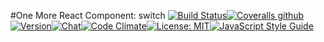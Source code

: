 #One More React Component: switch
[![Build Status](https://img.shields.io/travis/one-react/switch.svg)](https://travis-ci.org/one-react/switch)[![Coveralls github](https://img.shields.io/coveralls/github/one-react/switch.svg)](https://coveralls.io/github/one-react/switch)[![Version](https://img.shields.io/npm/v/or-switch.svg)](https://www.npmjs.com/package/or-switch)[![Chat](https://img.shields.io/gitter/room/one-react-org/Lobby.svg)](https://gitter.im/one-react-org/Lobby)[![Code Climate](https://img.shields.io/codeclimate/github/one-react/switch.svg)](https://codeclimate.com/github/one-react/switch)[![License: MIT](https://img.shields.io/badge/License-MIT-brightgreen.svg)](https://opensource.org/licenses/MIT)[![JavaScript Style Guide](https://img.shields.io/badge/code_style-standard-brightgreen.svg)](https://standardjs.com)